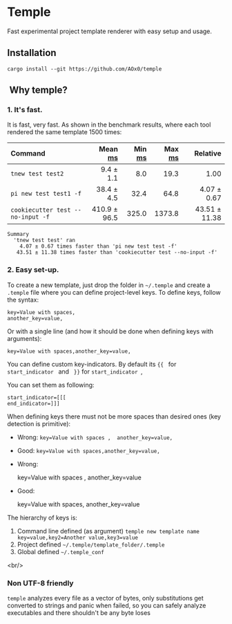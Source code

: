 # Temple

Fast experimental project template renderer with easy setup and usage.

## Installation

	cargo install --git https://github.com/AOx0/temple

##  Why temple?

### 1. It's fast.

It is fast, very fast. As shown in the benchmark results, where each tool rendered the same template 1500 times:

| Command | Mean [ms]() | Min [ms]() | Max [ms]() | Relative |
|:---|---:|---:|---:|---:|
| `tnew test test2` | 9.4 ± 1.1 | 8.0 | 19.3 | 1.00 |
| `pi new test test1 -f` | 38.4 ± 4.5 | 32.4 | 64.8 | 4.07 ± 0.67 |
| `cookiecutter test --no-input -f` | 410.9 ± 96.5 | 325.0 | 1373.8 | 43.51 ± 11.38 |

	Summary
	  'tnew test test' ran
	    4.07 ± 0.67 times faster than 'pi new test test -f'
	   43.51 ± 11.38 times faster than 'cookiecutter test --no-input -f'

### 2. Easy set-up.

To create a new template, just drop the folder in `~/.temple` and create a `.temple` file where you can define project-level keys. To define keys, follow the syntax:

	key=Value with spaces,
	another_key=value,

Or with a single line (and how it should be done when defining keys with arguments):

	key=Value with spaces,another_key=value,

You can define custom key-indicators. By default its `{{ ` for `start_indicator ` and ` }}` for `start_indicator `,

You can set them as following:

	start_indicator=[[[
	end_indicator=]]]

When defining keys there must not be more spaces than desired ones (key detection is primitive):

- Wrong: `key=Value with spaces ,  another_key=value,`
- Good:  `key=Value with spaces,another_key=value,`

- Wrong: 

	key=Value with spaces , 
	another_key=value

- Good:  

	key=Value with spaces,
	another_key=value


The hierarchy of keys is:

1. Command line defined (as argument) `temple new template name key=value,key2=Another value,key3=value`
2. Project defined `~/.temple/template_folder/.temple`
3. Global defined `~/.temple_conf`

\<br/\>

### Non UTF-8 friendly

`temple` analyzes every file as a vector of bytes, only substitutions get converted to strings and panic when failed, so you can safely analyze executables and there shouldn't be any byte loses

